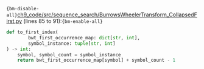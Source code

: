 `{bm-disable-all}`[ch9_code/src/sequence_search/BurrowsWheelerTransform_CollapsedFirst.py](ch9_code/src/sequence_search/BurrowsWheelerTransform_CollapsedFirst.py) (lines 85 to 91):`{bm-enable-all}`

```python
def to_first_index(
        bwt_first_occurrence_map: dict[str, int],
        symbol_instance: tuple[str, int]
) -> int:
    symbol, symbol_count = symbol_instance
    return bwt_first_occurrence_map[symbol] + symbol_count - 1
```